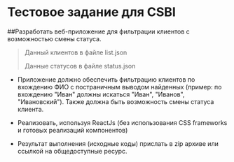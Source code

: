 # Тестовое задание для CSBI

##Разработать веб-приложение для фильтрации клиентов с возможностью смены статуса.

> Данный клиентов в файле list.json
> 
> Данные статусов в файле status.json


- Приложение должно обеспечить фильтрацию клиентов по вхождению ФИО с 
постраничным выводом найденных
(пример: по вхождению "Иван" должны искаться "Иван", "Иванов", "Ивановский").
Также должна быть возможность смены статуса клиента.

- Реализовать, используя ReactJs (без использования CSS frameworks и готовых 
реализаций компонентов)

- Результат выполнения (исходные коды) прислать в zip архиве или ссылкой на 
общедоступные ресурс.